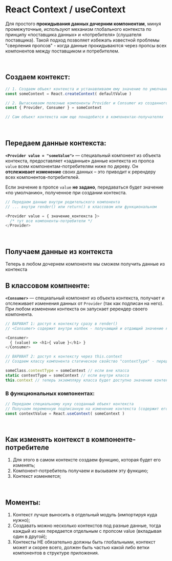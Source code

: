 # React Context / useContext

Для простого __прокидывания данных дочерним компонентам__, минуя промежуточные, используют механизм глобального контекста по принципу «поставщика данных» и «потребителя» (слушателя поставщика). Такой подход позволяет избежать известной проблемы "сверления пропсов" - когда данные прокидываются через пропсы всех компонентов между поставщиком и потребителем.

<br>

## Создаем контекст: 
```javascript
// 1. Создаем объект контекста и устанавливаем ему значение по умолчанию
const someContext = React.createContext( defaultValue )

// 2. Вытаскиваем полезные компоненты Provider и Consumer из созданного объекта
const { Provider, Consumer } = someContext

// Сам объект контекста нам еще понадобится в компонентах-получателях
```

<br>

## Передаем данные контекста: 

__`<Provider value = "someValue">`__ — специальный компонент из объекта контекста, предоставляет «заданные» данные контекста из пропса `value` всем компонентам-потребителям ниже по дереву. Он __отслеживает изменение__ своих данных – это приводит к ререндеру всех компонентов-потребителей.

Если значение в пропсе `value` __не задано__, передаваться будет значение «по умолчанию», полученное при создании контекста.

```javascript
// Передаем данные внутри родительского компонента
// ... внутри render() или return() в классовом или функциональном

<Provider value = { значение_контекста }> 
  /* тут все компоненты-потребители */
</Provider>
```

<br>

## Получаем данные из контекста
Теперь в любом дочернем компоненте мы сможем получить данные из контекста

## В классовом компненте: 
__`<Consumer>`__ — специальный компонент из объекта контекста, получает и отслеживает изменения данных от `Provider` (так как подписан на него). При любом изменении контекста он запускает ререндер своего компонента.

```javascript
// ВАРИАНТ 1: доступ к контексту сразу в render()
// <Consumer> содержит внутри колбек - получающий и отдающий значение контекста

<Consumer>
  { (value) => <h1>{ value }</h1> }
</Consumer>

// ВАРИАНТ 2: доступ к контексту через this.context
// Создаем классу компонента статическое свойство "contextType" - передаем туда созданный объект контекста

someClass.contextType = someContext // если вне класса
static contextType = someContext // если внутри класса
this.context // теперь экземпляру класса будет доступно значение контекста
```

### В функциональных компонентах:
```javascript
// Передаем специальному хуку созданный объект контекста
// Получаем переменную подписанную на изменение контекста (содержит его актуально значение)
const contextValue = React.useContext( someContext )
```

<br>

## Как изменять контекст в компоненте-потребителе
1.	Для этого в самом контексте создаем функцию, которая будет его изменять;
2.	Компонент-потребитель получаем и вызываем эту функцию;
3.	Контекст изменяется;

<br>

## Моменты: 
1. Контекст лучше выносить в отдельный модуль (импортируя куда нужно);
2. Создавать можно несколько контекстов под разные данные, тогда каждый из них передается отдельным <Provider> с пропсом value (вкладывая один в другой);
3. Контексты НЕ обязательно должны быть глобальными, контекст может и скорее всего, должен быть частью какой либо ветки компонентов в структуре приложения.
